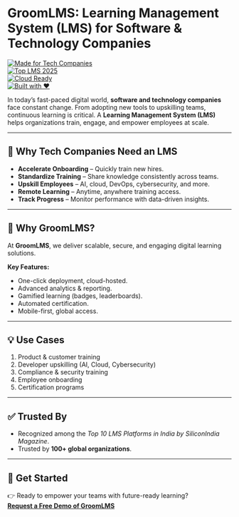 # GroomLMS: Learning Management System (LMS) for Software & Technology Companies  

[![Made for Tech Companies](https://img.shields.io/badge/Made%20for-Tech%20Companies-blue)](#)  
[![Top LMS 2025](https://img.shields.io/badge/Top%20LMS-2025-success)](#)  
[![Cloud Ready](https://img.shields.io/badge/Cloud-Ready-orange)](#)  
[![Built with ❤️](https://img.shields.io/badge/Built%20with-%E2%9D%A4-red)](#)  

In today’s fast-paced digital world, **software and technology companies** face constant change. From adopting new tools to upskilling teams, continuous learning is critical. A **Learning Management System (LMS)** helps organizations train, engage, and empower employees at scale.  

---

## 🚀 Why Tech Companies Need an LMS  
- **Accelerate Onboarding** – Quickly train new hires.  
- **Standardize Training** – Share knowledge consistently across teams.  
- **Upskill Employees** – AI, cloud, DevOps, cybersecurity, and more.  
- **Remote Learning** – Anytime, anywhere training access.  
- **Track Progress** – Monitor performance with data-driven insights.  

---

## 🌟 Why GroomLMS?  
At **GroomLMS**, we deliver scalable, secure, and engaging digital learning solutions.  

**Key Features:**  
- One-click deployment, cloud-hosted.  
- Advanced analytics & reporting.  
- Gamified learning (badges, leaderboards).  
- Automated certification.  
- Mobile-first, global access.  

---

## 💡 Use Cases  
1. Product & customer training  
2. Developer upskilling (AI, Cloud, Cybersecurity)  
3. Compliance & security training  
4. Employee onboarding  
5. Certification programs  

---

## ✅ Trusted By  
- Recognized among the *Top 10 LMS Platforms in India by SiliconIndia Magazine*.  
- Trusted by **100+ global organizations**.  

---

## 📩 Get Started  
👉 Ready to empower your teams with future-ready learning?  
[**Request a Free Demo of GroomLMS**](https://groomlms.com)  
